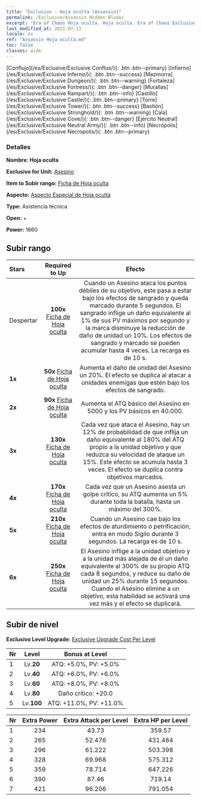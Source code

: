 ```yaml
---
title: "Exclusivo - Hoja oculta (Assassin)"
permalink: /Exclusive/Assassin Hidden Blade/
excerpt: "Era of Chaos Hoja oculta. Hoja oculta. Era of Chaos Exclusivo Hoja oculta. Asesino Exclusivo."
last_modified_at: 2021-07-13
locale: es
ref: "Assassin Hoja oculta.md"
toc: false
classes: wide
---
```

 [Conflujo](/es/Exclusive/Exclusive Conflux/){: .btn .btn--primary} [Infierno](/es/Exclusive/Exclusive Inferno/){: .btn .btn--success} [Mazmorra](/es/Exclusive/Exclusive Dungeon/){: .btn .btn--warning} [Fortaleza](/es/Exclusive/Exclusive Fortress/){: .btn .btn--danger} [Murallas](/es/Exclusive/Exclusive Rampart/){: .btn .btn--info} [Castillo](/es/Exclusive/Exclusive Castle/){: .btn .btn--primary} [Torre](/es/Exclusive/Exclusive Tower/){: .btn .btn--success} [Bastión](/es/Exclusive/Exclusive Stronghold/){: .btn .btn--warning} [Cala](/es/Exclusive/Exclusive Cove/){: .btn .btn--danger} [Ejército Neutral](/es/Exclusive/Exclusive Neutral Army/){: .btn .btn--info} [Necrópolis](/es/Exclusive/Exclusive Necropolis/){: .btn .btn--primary} 

### Detalles
 **Nombre: Hoja oculta** 

 **Exclusivo for Unit:** [Asesino](/es/units/Assassin/) 

 **Item to Subir rango:** [Ficha de Hoja oculta](/es/Items/con_2200/)

 **Aspecto:** [Aspecto Especial de Hoja oculta](/es/Items/con_2199/)

 **Type:** Asistencia técnica

 **Open:** +

 **Power:** 1660

## Subir rango

  |     Stars    |  Required to Up | Efecto |
  |:-------------|:---------------:|:---------------:|
  |  Despertar  | **100x** [Ficha de Hoja oculta](/es/Items/con_2200/) | Cuando un Asesino ataca los puntos débiles de su objetivo, este pasa a estar bajo los efectos de sangrado y queda marcado durante 5 segundos. El sangrado inflige un daño equivalente al 1% de sus PV máximos por segundo y la marca disminuye la reducción de daño de unidad un 10%. Los efectos de sangrado y marcado se pueden acumular hasta 4 veces. La recarga es de 10 s. |
  | **1x** <i class="fas fa-star"/> | **50x** [Ficha de Hoja oculta](/es/Items/con_2200/) | Aumenta el daño de unidad del Asesino un 20%. El efecto se duplica al atacar a unidades enemigas que estén bajo los efectos de sangrado. |
  | **2x** <i class="fas fa-star"/> | **90x** [Ficha de Hoja oculta](/es/Items/con_2200/) | Aumenta el ATQ básico del Asesino en 5000 y los PV básicos en 40.000. |
  | **3x** <i class="fas fa-star"/> | **130x** [Ficha de Hoja oculta](/es/Items/con_2200/) | Cada vez que ataca el Asesino, hay un 12% de probabilidad de que inflija un daño equivalente al 180% del ATQ propio a la unidad objetivo y que reduzca su velocidad de ataque un 15%. Este efecto se acumula hasta 3 veces. El efecto se duplica contra objetivos marcados. |
  | **4x** <i class="fas fa-star"/> | **170x** [Ficha de Hoja oculta](/es/Items/con_2200/) | Cada vez que un Asesino asesta un golpe crítico, su ATQ aumenta un 5% durante toda la batalla, hasta un máximo del 300%. |
  | **5x** <i class="fas fa-star"/> | **210x** [Ficha de Hoja oculta](/es/Items/con_2200/) | Cuando un Asesino cae bajo los efectos de aturdimiento o petrificación, entra en modo Sigilo durante 3 segundos. La recarga es de 10 s. |
  | **6x** <i class="fas fa-star"/> | **250x** [Ficha de Hoja oculta](/es/Items/con_2200/) | El Asesino inflige a la unidad objetivo y a la unidad más alejada de él un daño equivalente al 300% de su propio ATQ cada 8 segundos, y reduce su daño de unidad un 25% durante 15 segundos. Cuando el Asesino elimine a un objetivo, esta habilidad se activará una vez más y el efecto se duplicará. |


## Subir de nivel
 **Exclusivo Level Upgrade:** [Exclusive Upgrade Cost Per Level](/Exclusive/ExclusiveUpgradeCostPerLevel/)

  |  Nr  |   Level  | Bonus at Level |
  |:-----|:--------:|:--------------:|
  | 1 | Lv.**20** | ATQ: +5.0%, PV: +5.0% |
  | 2 | Lv.**40** | ATQ: +6.0%, PV: +6.0% |
  | 3 | Lv.**60** | ATQ: +8.0%, PV: +8.0% |
  | 4 | Lv.**80** | Daño crítico: +20.0 |
  | 5 | Lv.**100** | ATQ: +11.0%, PV: +11.0% |


  |  Nr  |  Extra Power | Extra Attack per Level | Extra HP per Level |
  |:-----|:--------:|:--------:|:--------:|
  | 1 | 234 | 43.73 | 359.57 |
  | 2 | 265 | 52.476 | 431.484 |
  | 3 | 296 | 61.222 | 503.398 |
  | 4 | 328 | 69.968 | 575.312 |
  | 5 | 359 | 78.714 | 647.226 |
  | 6 | 390 | 87.46 | 719.14 |
  | 7 | 421 | 96.206 | 791.054 |


